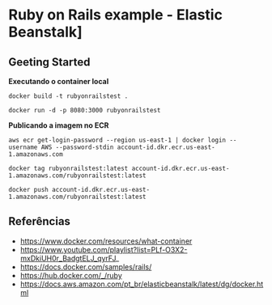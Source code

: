 # Ruby on Rails example - Elastic Beanstalk]

## Geeting Started

**Executando o container local**

```
docker build -t rubyonrailstest .

docker run -d -p 8080:3000 rubyonrailstest

```

**Publicando a imagem no ECR**

```
aws ecr get-login-password --region us-east-1 | docker login --username AWS --password-stdin account-id.dkr.ecr.us-east-1.amazonaws.com

docker tag rubyonrailstest:latest account-id.dkr.ecr.us-east-1.amazonaws.com/rubyonrailstest:latest

docker push account-id.dkr.ecr.us-east-1.amazonaws.com/rubyonrailstest:latest
```

## Referências

- https://www.docker.com/resources/what-container
- https://www.youtube.com/playlist?list=PLf-O3X2-mxDkiUH0r_BadgtELJ_qyrFJ_
- https://docs.docker.com/samples/rails/
- https://hub.docker.com/_/ruby
- https://docs.aws.amazon.com/pt_br/elasticbeanstalk/latest/dg/docker.html
